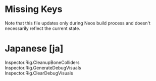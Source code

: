 # Missing Keys
Note that this file updates only during Neos build process and doesn't necessarily reflect the current state.

# Japanese [ja]
Inspector.Rig.CleanupBoneColliders  
Inspector.Rig.GenerateDebugVisuals  
Inspector.Rig.ClearDebugVisuals  

